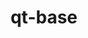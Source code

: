 ---
title: "qt-base"
layout: cache
categories: [package, develop]
meta: {"compilers": ["gcc@11.1.0", "gcc@11.4.0"], "num_specs": 22, "num_specs_by_stack": {"data-vis-sdk": 13, "hep": 9, "root": 22}, "oss": ["ubuntu20.04", "ubuntu22.04"], "platforms": ["linux"], "stacks": ["data-vis-sdk", "hep", "root"], "targets": ["x86_64_v3"], "versions": ["6.9.0"]}
spec_details: [{"compiler": "gcc@11.1.0", "hash": "2jbhit4qv6qsvwks4wy63ijzogj5m57a", "os": "ubuntu20.04", "platform": "linux", "size": "-", "stacks": ["data-vis-sdk", "root"], "target": "x86_64_v3", "variants": ["~accessibility", "build_system=cmake", "build_type=Release", "~dbus", "~framework", "generator=ninja", "~gtk", "+gui", "~ipo", "~network", "+opengl", "+shared", "+sql", "+widgets"], "versions": ["6.9.0"]}, {"compiler": "gcc@11.1.0", "hash": "2pofzhgvar3kwhqxne26ju75czsxj6lw", "os": "ubuntu20.04", "platform": "linux", "size": "-", "stacks": ["data-vis-sdk", "root"], "target": "x86_64_v3", "variants": ["~accessibility", "build_system=cmake", "build_type=Release", "~dbus", "~framework", "generator=ninja", "~gtk", "+gui", "~ipo", "~network", "+opengl", "+shared", "+sql", "+widgets"], "versions": ["6.9.0"]}, {"compiler": "gcc@11.1.0", "hash": "2v2f7g4phke7gtlesbbbitlt2p5427wb", "os": "ubuntu20.04", "platform": "linux", "size": "-", "stacks": ["data-vis-sdk", "root"], "target": "x86_64_v3", "variants": ["~accessibility", "build_system=cmake", "build_type=Release", "~dbus", "~framework", "generator=ninja", "~gtk", "+gui", "~ipo", "~network", "+opengl", "+shared", "+sql", "+widgets"], "versions": ["6.9.0"]}, {"compiler": "gcc@11.4.0", "hash": "4b43ijwnywrnhgj4ynqr33gc6tfwg5u7", "os": "ubuntu22.04", "platform": "linux", "size": "-", "stacks": ["hep", "root"], "target": "x86_64_v3", "variants": ["+accessibility", "build_system=cmake", "build_type=Release", "~dbus", "~framework", "generator=ninja", "~gtk", "+gui", "~ipo", "~network", "+opengl", "+shared", "+sql", "+widgets"], "versions": ["6.9.0"]}, {"compiler": "gcc@11.4.0", "hash": "6df3q7mogxturz7k7msr3iplvgjyqblu", "os": "ubuntu22.04", "platform": "linux", "size": "-", "stacks": ["hep", "root"], "target": "x86_64_v3", "variants": ["+accessibility", "build_system=cmake", "build_type=Release", "~dbus", "~framework", "generator=ninja", "~gtk", "+gui", "~ipo", "~network", "+opengl", "+shared", "+sql", "+widgets"], "versions": ["6.9.0"]}, {"compiler": "gcc@11.4.0", "hash": "6e53xscj22jdcodaw5nb4rog4dew4abl", "os": "ubuntu22.04", "platform": "linux", "size": "-", "stacks": ["hep", "root"], "target": "x86_64_v3", "variants": ["+accessibility", "build_system=cmake", "build_type=Release", "~dbus", "~framework", "generator=ninja", "~gtk", "+gui", "~ipo", "~network", "+opengl", "+shared", "+sql", "+widgets"], "versions": ["6.9.0"]}, {"compiler": "gcc@11.1.0", "hash": "7avkbf2pldwdim3mze7ujtgmrhu3cmwx", "os": "ubuntu20.04", "platform": "linux", "size": "-", "stacks": ["data-vis-sdk", "root"], "target": "x86_64_v3", "variants": ["~accessibility", "build_system=cmake", "build_type=Release", "~dbus", "~framework", "generator=ninja", "~gtk", "+gui", "~ipo", "~network", "+opengl", "+shared", "+sql", "+widgets"], "versions": ["6.9.0"]}, {"compiler": "gcc@11.1.0", "hash": "ghbb2utzputtbbyv7aywz4um6lqtc2g5", "os": "ubuntu20.04", "platform": "linux", "size": "-", "stacks": ["data-vis-sdk", "root"], "target": "x86_64_v3", "variants": ["~accessibility", "build_system=cmake", "build_type=Release", "~dbus", "~framework", "generator=ninja", "~gtk", "+gui", "~ipo", "~network", "+opengl", "+shared", "+sql", "+widgets"], "versions": ["6.9.0"]}, {"compiler": "gcc@11.4.0", "hash": "ijpfvqgubpuk7ovd3hnhc2ucogthl4bm", "os": "ubuntu22.04", "platform": "linux", "size": "-", "stacks": ["hep", "root"], "target": "x86_64_v3", "variants": ["+accessibility", "build_system=cmake", "build_type=Release", "~dbus", "~framework", "generator=ninja", "~gtk", "+gui", "~ipo", "~network", "+opengl", "+shared", "+sql", "+widgets"], "versions": ["6.9.0"]}, {"compiler": "gcc@11.4.0", "hash": "ijxn3d7udrbfas2j56n3es7bxh5kobpd", "os": "ubuntu22.04", "platform": "linux", "size": "-", "stacks": ["hep", "root"], "target": "x86_64_v3", "variants": ["+accessibility", "build_system=cmake", "build_type=Release", "~dbus", "~framework", "generator=ninja", "~gtk", "+gui", "~ipo", "~network", "+opengl", "+shared", "+sql", "+widgets"], "versions": ["6.9.0"]}, {"compiler": "gcc@11.4.0", "hash": "ivlvs2oamy3q6y4eo6tkrdqm3tkwbfsc", "os": "ubuntu22.04", "platform": "linux", "size": "-", "stacks": ["hep", "root"], "target": "x86_64_v3", "variants": ["+accessibility", "build_system=cmake", "build_type=Release", "~dbus", "~framework", "generator=ninja", "~gtk", "+gui", "~ipo", "~network", "+opengl", "+shared", "+sql", "+widgets"], "versions": ["6.9.0"]}, {"compiler": "gcc@11.1.0", "hash": "leqagv45s3ns6d5z7k5qfqmczxk4r4xg", "os": "ubuntu20.04", "platform": "linux", "size": "-", "stacks": ["data-vis-sdk", "root"], "target": "x86_64_v3", "variants": ["~accessibility", "build_system=cmake", "build_type=Release", "~dbus", "~framework", "generator=ninja", "~gtk", "+gui", "~ipo", "~network", "+opengl", "+shared", "+sql", "+widgets"], "versions": ["6.9.0"]}, {"compiler": "gcc@11.1.0", "hash": "li7x4ydmzfza6sbptdbt3scvkytokjw6", "os": "ubuntu20.04", "platform": "linux", "size": "-", "stacks": ["data-vis-sdk", "root"], "target": "x86_64_v3", "variants": ["~accessibility", "build_system=cmake", "build_type=Release", "~dbus", "~framework", "generator=ninja", "~gtk", "+gui", "~ipo", "~network", "+opengl", "+shared", "+sql", "+widgets"], "versions": ["6.9.0"]}, {"compiler": "gcc@11.1.0", "hash": "mskia4vdnn5nk6q2cg3vqmvv45y2zugl", "os": "ubuntu20.04", "platform": "linux", "size": "-", "stacks": ["data-vis-sdk", "root"], "target": "x86_64_v3", "variants": ["~accessibility", "build_system=cmake", "build_type=Release", "~dbus", "~framework", "generator=ninja", "~gtk", "+gui", "~ipo", "~network", "+opengl", "+shared", "+sql", "+widgets"], "versions": ["6.9.0"]}, {"compiler": "gcc@11.1.0", "hash": "n7nqjwrhnvdlivkppqji6i24asxzg6px", "os": "ubuntu20.04", "platform": "linux", "size": "-", "stacks": ["data-vis-sdk", "root"], "target": "x86_64_v3", "variants": ["~accessibility", "build_system=cmake", "build_type=Release", "~dbus", "~framework", "generator=ninja", "~gtk", "+gui", "~ipo", "~network", "+opengl", "+shared", "+sql", "+widgets"], "versions": ["6.9.0"]}, {"compiler": "gcc@11.1.0", "hash": "pm6ggoe53cgz5mdbvwy7k2guvhn5e262", "os": "ubuntu20.04", "platform": "linux", "size": "-", "stacks": ["data-vis-sdk", "root"], "target": "x86_64_v3", "variants": ["~accessibility", "build_system=cmake", "build_type=Release", "~dbus", "~framework", "generator=ninja", "~gtk", "+gui", "~ipo", "~network", "+opengl", "+shared", "+sql", "+widgets"], "versions": ["6.9.0"]}, {"compiler": "gcc@11.1.0", "hash": "q3s5dbxtgyg7uaaawm54cetpjvl3ary4", "os": "ubuntu20.04", "platform": "linux", "size": "-", "stacks": ["data-vis-sdk", "root"], "target": "x86_64_v3", "variants": ["~accessibility", "build_system=cmake", "build_type=Release", "~dbus", "~framework", "generator=ninja", "~gtk", "+gui", "~ipo", "~network", "+opengl", "+shared", "+sql", "+widgets"], "versions": ["6.9.0"]}, {"compiler": "gcc@11.1.0", "hash": "qtn3vxbvr5mmyxdeapxuxcikvw3oxw6k", "os": "ubuntu20.04", "platform": "linux", "size": "-", "stacks": ["data-vis-sdk", "root"], "target": "x86_64_v3", "variants": ["~accessibility", "build_system=cmake", "build_type=Release", "~dbus", "~framework", "generator=ninja", "~gtk", "+gui", "~ipo", "~network", "+opengl", "+shared", "+sql", "+widgets"], "versions": ["6.9.0"]}, {"compiler": "gcc@11.4.0", "hash": "ujtjh5k736gsbtawnrzrw3xm33cqg3wl", "os": "ubuntu22.04", "platform": "linux", "size": "-", "stacks": ["hep", "root"], "target": "x86_64_v3", "variants": ["+accessibility", "build_system=cmake", "build_type=Release", "~dbus", "~framework", "generator=ninja", "~gtk", "+gui", "~ipo", "~network", "+opengl", "+shared", "+sql", "+widgets"], "versions": ["6.9.0"]}, {"compiler": "gcc@11.1.0", "hash": "v4lliuukzs4w267j6fbudm5sty4ivec5", "os": "ubuntu20.04", "platform": "linux", "size": "-", "stacks": ["data-vis-sdk", "root"], "target": "x86_64_v3", "variants": ["~accessibility", "build_system=cmake", "build_type=Release", "~dbus", "~framework", "generator=ninja", "~gtk", "+gui", "~ipo", "~network", "+opengl", "+shared", "+sql", "+widgets"], "versions": ["6.9.0"]}, {"compiler": "gcc@11.4.0", "hash": "vkpaggr5ydgdpe6av2wfemr56mai4j5p", "os": "ubuntu22.04", "platform": "linux", "size": "-", "stacks": ["hep", "root"], "target": "x86_64_v3", "variants": ["+accessibility", "build_system=cmake", "build_type=Release", "~dbus", "~framework", "generator=ninja", "~gtk", "+gui", "~ipo", "~network", "+opengl", "+shared", "+sql", "+widgets"], "versions": ["6.9.0"]}, {"compiler": "gcc@11.4.0", "hash": "xjjto4fmb2wdhtzu4k3ti5tg5j4lxs4e", "os": "ubuntu22.04", "platform": "linux", "size": "-", "stacks": ["hep", "root"], "target": "x86_64_v3", "variants": ["+accessibility", "build_system=cmake", "build_type=Release", "~dbus", "~framework", "generator=ninja", "~gtk", "+gui", "~ipo", "~network", "+opengl", "+shared", "+sql", "+widgets"], "versions": ["6.9.0"]}]
---